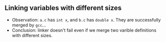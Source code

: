 ## Linking variables with different sizes

- Observation: `a.c` has `int x`, and `b.c` has `double x`. They are successfully merged by `gcc`...
- Conclusion: linker doesn't fail even if we merge two varible definitions with different sizes.
